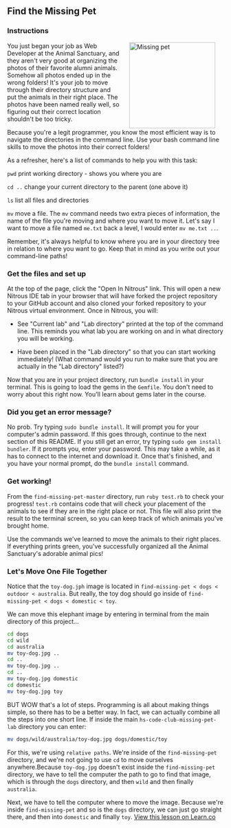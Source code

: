 ## Find the Missing Pet
### Instructions
<img src="http://www.blogcdn.com/blog.moviefone.com/media/2010/11/misterbisson.jpg" alt="Missing pet" height="200" align="right" hspace="20"> You just began your job as Web Developer at the Animal Sanctuary, and they aren't very good at organizing the photos of their favorite alumni animals. Somehow all photos ended up in the wrong folders! It's your job to move through their directory structure and put the animals in their right place. The photos have been named really well, so figuring out their correct location shouldn't be too tricky.

Because you're a legit programmer, you know the most efficient way is to navigate the directories in the command line. Use your bash command line skills to move the photos into their correct folders!

As a refresher, here's a list of commands to help you with this task:

`pwd` print working directory - shows you where you are

`cd ..` change your current directory to the parent (one above it)

`ls` list all files and directories

`mv` move a file. The `mv` command needs two extra pieces of information, the name of the file you're moving and where you want to move it. Let's say I want to move a file named `me.txt` back a level, I would enter `mv me.txt ..`.

Remember, it's always helpful to know where you are in your directory tree in relation to where you want to go. Keep that in mind as you write out your command-line paths!

### Get the files and set up
At the top of the page, click the "Open In Nitrous" link. This will open a new Nitrous IDE tab in your browser that will have forked the project repository to your GitHub account and also cloned your forked repository to your Nitrous virtual environment. Once in Nitrous, you will:

+ See "Current lab" and "Lab directory" printed at the top of the command line. This reminds you what lab you are working on and in what directory you will be working. 

+ Have been placed in the "Lab directory" so that you can start working immediately! (What command would you run to make sure that you are actually in the "Lab directory" listed?)

Now that you are in your project directory, run `bundle install` in your terminal. This is going to load the gems in the `Gemfile`. You don't need to worry about this right now. You'll learn about gems later in the course.

### Did you get an error message?

No prob. Try typing `sudo bundle install`. It will prompt you for your computer's admin password. If this goes through, continue to the next section of this README. If you still get an error, try typing `sudo gem install bundler`. If it prompts you, enter your password. This may take a while, as it has to connect to the internet and download it. Once that's finished, and you have your normal prompt, do the `bundle install` command.

### Get working!

From the `find-missing-pet-master` directory,  run `ruby test.rb` to check your progress! `test.rb` contains code that will check your placement of the animals to see if they are in the right place or not. This file will also print the result to the terminal screen, so you can keep track of which animals you've brought home.

Use the commands we've learned to move the animals to their right places. If everything prints green, you've successfully organized all the Animal Sanctuary's adorable animal pics!
<br>

### Let's Move One File Together

Notice that the `toy-dog.jph` image is located in `find-missing-pet < dogs < outdoor < australia`. But really, the toy dog should go inside of `find-missing-pet < dogs < domestic < toy`. 

We can move this elephant image by entering in terminal from the main directory of this project...

```bash
cd dogs
cd wild
cd australia
mv toy-dog.jpg ..
cd ..
mv toy-dog.jpg ..
cd ..
mv toy-dog.jpg domestic
cd domestic
mv toy-dog.jpg toy

```

BUT WOW that's a lot of steps. Programming is all about making things simple, so there has to be a better way. In fact, we can actually combine all the steps into one short line. If inside the main `hs-code-club-missing-pet-lab` directory you can enter:

```bash
mv dogs/wild/australia/toy-dog.jpg dogs/domestic/toy
```

For this, we're using `relative paths`. We're inside of the `find-missing-pet` directory, and we're not going to use `cd` to move ourselves anywhere.Because `toy-dog.jpg` doesn't exist inside the `find-missing-pet` directory, we have to tell the computer the path to go to find that image, which is through the `dogs` directory, and then `wild` and then finally `australia`.

Next, we have to tell the computer where to move the image. Because we're inside `find-missing-pet` and so is the `dogs` directory, we can just go straight there, and then into `domestic` and finally `toy`.
<a href='https://learn.co/lessons/find-missing-pet' data-visibility='hidden'>View this lesson on Learn.co</a>
